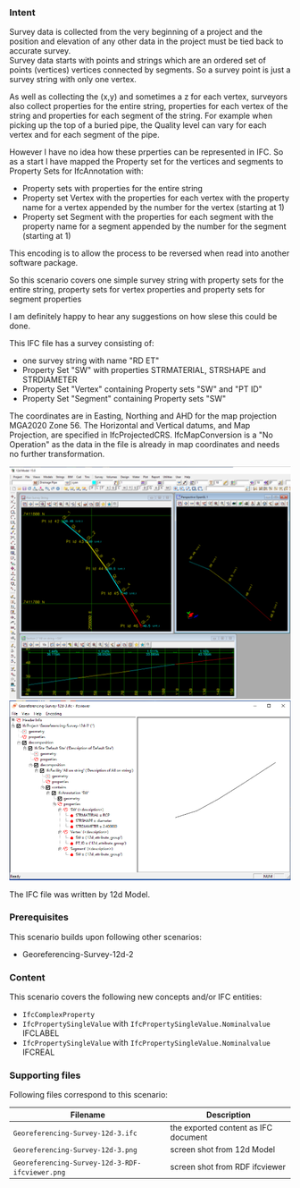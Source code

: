 
### Intent

Survey data is collected from the very beginning of a project and the position and elevation of any other data in the project must be tied back to accurate survey.  
Survey data starts with points and strings which are an ordered set of points (vertices) vertices connected by segments.
So a survey point is just a survey string with only one vertex.
 
As well as collecting the (x,y) and sometimes a z for each vertex, surveyors also collect properties for the entire string, properties for each vertex of the string and properties for each segment of the string.
For example when picking up the top of a buried pipe, the Quality level can vary for each vertex and for each segment of the pipe.

However I have no idea how these prperties can be represented in IFC.
So as a start I have mapped the Property set for the vertices and segments to Property Sets for IfcAnnotation with:

- Property sets with properties for the entire string
- Property set Vertex with the properties for each vertex with the property name for a vertex appended by the number for the vertex (starting at 1)
- Property set Segment with the properties for each segment with the property name for a segment appended by the number for the segment (starting at 1)

This encoding is to allow the process to be reversed when read into another software package. 

So this scenario covers one simple survey string with property sets for the entire string, property sets for vertex properties and property sets for segment properties

I am definitely happy to hear any suggestions on how slese this could be done.

This IFC file has a survey consisting of:

- one survey string with name "RD ET"
- Property Set "SW" with properties STRMATERIAL, STRSHAPE and STRDIAMETER
- Property Set "Vertex" containing Property sets "SW" and "PT ID" 
- Property Set "Segment" containing Property sets "SW" 

The coordinates are in Easting, Northing and AHD for the map projection MGA2020 Zone 56.
The Horizontal and Vertical datums, and Map Projection, are specified in IfcProjectedCRS.
IfcMapConversion is a "No Operation" as the data in the file is already in map coordinates and needs no further transformation. 

![georefsurvey12d3](../Georeferencing-Survey-12d-3/Georeferencing-Survey-12d-3.png  "Simple Survey String with Property Sets")
![georefsurvey12d3RDF](../Georeferencing-Survey-12d-3/Georeferencing-Survey-12d-3-in-RDF-ifcviewer.png  "Simple Survey with Property Set in RDF ifcviewer")

The IFC file was written by 12d Model. 

### Prerequisites

This scenario builds upon following other scenarios:

- Georeferencing-Survey-12d-2

### Content

This scenario covers the following new concepts and/or IFC entities:

-  `IfcComplexProperty`
-  `IfcPropertySingleValue` with `IfcPropertySingleValue.Nominalvalue` IFCLABEL
-  `IfcPropertySingleValue` with `IfcPropertySingleValue.Nominalvalue` IFCREAL


### Supporting files

Following files correspond to this scenario:

| Filename                           | Description                        |
|------------------------------------|------------------------------------|
| `Georeferencing-Survey-12d-3.ifc`  | the exported content as IFC document |
| `Georeferencing-Survey-12d-3.png`      | screen shot from 12d Model           |
| `Georeferencing-Survey-12d-3-RDF-ifcviewer.png`      | screen shot from RDF ifcviewer      |

